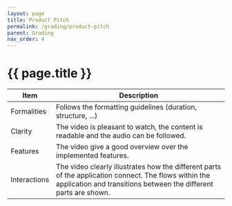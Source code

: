 ```yaml
---
layout: page
title: Product Pitch
permalink: /grading/product-pitch
parent: Grading
nav_order: 4
---
```


# {{ page.title }}

| Item | Description |
| --- | --- |
| Formalities | Follows the formatting guidelines (duration, structure, ...) |
| Clarity | The video is pleasant to watch, the content is readable and the audio can be followed. |
| Features | The video give a good overview over the implemented features. |
| Interactions | The video clearly illustrates how the different parts of the application connect. The flows within the application and transitions between the different parts are shown. |
